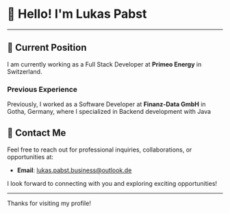 # 👋 Hello! I'm Lukas Pabst
---
## 💼 Current Position
I am currently working as a Full Stack Developer at **Primeo Energy** in Switzerland.

### Previous Experience
Previously, I worked as a Software Developer at **Finanz-Data GmbH** in Gotha, Germany, where I specialized in Backend development with Java

## 📧 Contact Me
Feel free to reach out for professional inquiries, collaborations, or opportunities at:

- **Email**: [lukas.pabst.business@outlook.de](mailto:lukas.pabst.business@outlook.de)

I look forward to connecting with you and exploring exciting opportunities!

---

Thanks for visiting my profile!
